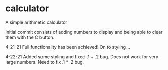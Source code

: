 # calculator
A simple arithmetic calculator

Initial commit consists of adding numbers to display and being able to clear them with the C button.

4-21-21 Full functionality has been achieved! On to styling...

4-22-21 Added some styling and fixed .1 + .2 bug. Does not work for very large numbers. Need to fix .1 * .2 bug.
